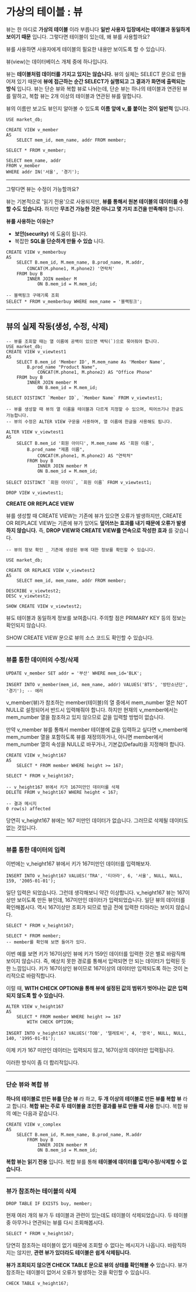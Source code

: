 # 가상의 테이블 : 뷰

뷰는 한 마디로 **가상의 테이블** 이라 부릅니다 **일반 사용자 입장에서는 테이블과 동일하게 보이기 때문** 입니다. 그렇다면 테이블이 있는데, 왜 뷰를 사용할까요? 

뷰를 사용하면 사용자에게 테이블의 필요한 내용만 보이도록 할 수 있습니다.

뷰(view)는 데이터베이스 개체 중에 하나입니다.

뷰는 **테이블처럼 데이터를 가지고 있지는 않습니다.** 뷰의 실체는 SELECT 문으로 만들어져 있기 때문에 **뷰에 접근하는 순간 SELECT가 실행되고 그 결과가 화면에 출력되는 방식** 입니다. 뷰는 단순 뷰와 복합 뷰로 나뉘는데, 단순 뷰는 하나의 테이블과 연관된 뷰를 말하고, 복합 뷰는 2개 이상의 테이블과 연관된 뷰를 말합니다.

뷰의 이름만 보고도 뷰인지 알아볼 수 있도록 **이름 앞에 v_를 붙이는 것이 일반적** 입니다.

```
USE market_db;

CREATE VIEW v_member
AS
	SELECT mem_id, mem_name, addr FROM member;

SELECT * FROM v_member;

SELECT mem_name, addr 
FROM v_member
WHERE addr IN('서울', '경기');
```

---

그렇다면 뷰는 수정이 가능할까요? 

뷰는 기본적으로 '읽기 전용'으로 사용되지만, **뷰를 통해서 원본 테이블의 데이터를 수정할 수도 있습니다.** 하지만 **무조건 가능한 것은 아니고 몇 가지 조건을 만족해야** 합니다.

**뷰를 사용하는 이유는?**
* **보안(security)** 에 도움이 됩니다.
* 복잡한 **SQL을 단순하게 만들 수 있습** 니다.

```
CREATE VIEW v_memberbuy
AS
	SELECT B.mem_id, M.mem_name, B.prod_name, M.addr,
		CONCAT(M.phone1, M.phone2) '연락처'
	FROM buy B
		INNER JOIN member M
			ON B.mem_id = M.mem_id;

-- 블랙핑크 구매기록 조회
SELECT * FROM v_memberbuy WHERE mem_name = '블랙핑크';
```

---

## 뷰의 실제 작동(생성, 수정, 삭제)

```
-- 뷰를 조회할 때는 열 이름에 공백이 있으면 백틱(`)으로 묶어줘야 합니다.
USE market_db;
CREATE VIEW v_viewtest1
AS
	SELECT B.mem_id 'Member ID', M.mem_name As 'Member Name',
		B.prod_name "Product Name",
			CONCAT(M.phone1, M.phone2) AS "Office Phone"
	FROM buy B
		INNER JOIN member M
			ON B.mem_id = M.mem_id;

SELECT DISTINCT `Member ID`, `Member Name` FROM v_viewtest1;

-- 뷰를 생성할 때 뷰의 열 이름을 테이블과 다르게 지정할 수 있으며, 띄어쓰기나 한글도 가능합니다.
-- 뷰의 수정은 ALTER VIEW 구문을 사용하며, 열 이름에 한글을 사용해도 됩니다.

ALTER VIEW v_viewtest1
AS
	SELECT B.mem_id '회원 아이디', M.mem_name AS '회원 이름',
		B.prod_name "제품 이름",
			CONCAT(M.phone1, M.phone2) AS "연락처"
		FROM buy B
			INNER JOIN member M
			ON B.mem_id = M.mem_id;

SELECT DISTINCT `회원 아이디`, `회원 이름` FROM v_viewtest1;

DROP VIEW v_viewtest1;
```

**CREATE OR REPLACE VIEW** 

뷰를 생성할 때 CREATE VIEW는 기존에 뷰가 있으면 오류가 발생하지만, CREATE OR REPLACE VIEW는 기존에 뷰가 있어도 **덮어쓰는 효과를 내기 때문에 오류가 발생하지 않습니다.** 즉, **DROP VIEW와 CREATE VIEW를 연속으로 작성한 효과** 를 갖습니다.

```
-- 뷰의 정보 확인 _ 기존에 생성된 뷰에 대한 정보를 확인할 수 있습니다.

USE market_db;

CREATE OR REPLACE VIEW v_viewtest2
AS
	SELECT mem_id, mem_name, addr FROM member;

DESCRIBE v_viewtest2;
DESC v_viewtest2;

SHOW CREATE VIEW v_viewtest2;
```

뷰도 테이블과 동일하게 정보를 보여줍니다. 주의할 점은 PRIMARY KEY 등의 정보는 확인되지 않습니다.

SHOW CREATE VIEW 문으로 뷰의 소스 코드도 확인할 수 있습니다.

---

### 뷰를 통한 데이터의 수정/삭제

```
UPDATE v_member SET addr = '부산' WHERE mem_id='BLK';

INSERT INTO v_member(mem_id, mem_name, addr) VALUES('BTS', '방탄소년단', '경기'); -- 에러
```

v_member(뷰)가 참조하는 member(테이블)의 열 중에서 mem_number 열은 NOT NULL로 설정되어서 반드시 입력해줘야 합니다. 하지만 현재의 v_member에서는 mem_number 열을 참조하고 있지 않으므로 값을 입력할 방법이 없습니다.

만약 v_member 뷰를 통해서 member 테이블에 값을 입력하고 싶다면 v_member에 mem_number 열을 포함하도록 뷰를 재정의하거나, 아니면 member에서 mem_number 열의 속성을 NULL로 바꾸거나, 기본값(Default)을 지정해야 합니다.

```
CREATE VIEW v_height167
AS
	SELECT * FROM member WHERE height >= 167;

SELECT * FROM v_height167;

-- v_height167 뷰에서 키가 167미만인 데이터를 삭제
DELETE FROM v_height167 WHERE height < 167;

-- 결과 메시지
0 row(s) affected
```

당연히 v_height167 뷰에는 167 미만인 데이터가 없습니다. 그러므로 삭제될 데이터도 없는 것입니다.

---

### 뷰를 통한 데이터의 입력

이번에는 v_height167 뷰에서 키가 167미만인 데이터를 입력해보자.

```
INSERT INTO v_height167 VALUES('TRA', '티아라', 6, '서울', NULL, NULL, 159, '2005-01-01');
```

일단 입력은 되었습니다. 그런데 생각해보니 약간 이상합니다. v_height167 뷰는 167이상만 보이도록 만든 뷰인데, 167미만인 데이터가 입력되었습니다. 일단 뷰의 데이터를 확인해봅시다. 역시 167이상만 조회가 되므로 방금 전에 입력한 티아라는 보이지 않습니다.

```
SELECT * FROM v_height167;

SELECT * FROM member; 
-- member를 확인해 보면 들어가 있다.
```

이번 예를 보면 키가 167이상인 뷰에 키가 159인 데이터를 입력한 것은 별로 바람직해 보이지 않습니다. 즉, 예상치 못한 경로를 통해서 입력되면 안 되는 데이터가 입력된 듯한 느낌입니다. 키가 167이상인 뷰이므로 167이상의 데이터만 입력되도록 하는 것이 논리적으로 바람직합니다.

이럴 때, **WITH CHECK OPTION을 통해 뷰에 설정된 값의 범위가 벗어나는 값은 입력되지 않도록 할 수 있습니다.**

```
ALTER VIEW v_height167
AS
	SELECT * FROM member WHERE height >= 167
		WITH CHECK OPTION;

INSERT INTO v_height167 VALUES('TOB', '텔레토비', 4, '영국', NULL, NULL, 140, '1995-01-01');
```

이제 키가 167 미만인 데이터는 입력되지 않고, 167이상의 데이터만 입력됩니다. 

이러한 방식이 좀 더 합리적입니다.

---

### 단순 뷰와 복합 뷰

**하나의 테이블로 만든 뷰를 단순 뷰** 라 하고, **두 개 이상의 테이블로 만든 뷰를 복합 뷰** 라고 합니다. **복합 뷰는 주로 두 테이블을 조인한 결과를 뷰로 만들 때 사용** 합니다. 복합 뷰의 예는 다음과 같습니다.

```
CREATE VIEW v_complex
AS
	SELECT B.mem_id, M.mem_name, B.prod_name, M.addr
		FROM buy B
			INNER JOIN member M
			ON B.mem_id = M.mem_id;
```

**복합 뷰는 읽기 전용** 입니다. 복합 뷰를 통해 **테이블에 데이터를 입력/수정/삭제할 수 없습니다.**

---

### 뷰가 참조하는 테이블의 삭제

```
DROP TABLE IF EXISTS buy, member;
```

현재 여러 개의 뷰가 두 테이블과 관련이 있는데도 테이블이 삭제되었습니다. 두 테이블 중 아무거나 연관되는 뷰를 다시 조회해봅시다.

```
SELECT * FROM v_height167;
```

당연히 참조하는 테이블이 없기 때문에 조회할 수 없다는 메시지가 나옵니다. 바람직하지는 않지만, **관련 뷰가 있더라도 테이블은 쉽게 삭제됩니다.**

**뷰가 조회되지 않으면 CHECK TABLE 문으로 뷰의 상태를 확인해볼 수** 있습니다. 뷰가 참조하는 테이블이 없어서 오류가 발생하는 것을 확인할 수 있습니다.

```
CHECK TABLE v_height167;
```